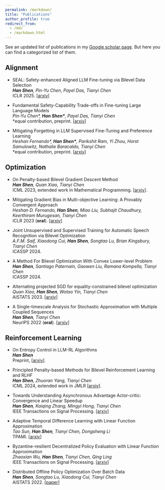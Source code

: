 ```yaml
---
permalink: /markdown/
title: "Publications"
author_profile: true
redirect_from: 
  - /md/
  - /markdown.html
---
```


See an updated list of publications in my [Google scholar page](https://scholar.google.com/citations?user=UeWSr6oAAAAJ&hl=en). But here you can find a categorized list of them.


## Alignment

* SEAL: Safety-enhanced Aligned LLM Fine-tuning via Bilevel Data Selection\
  *<b>Han Shen</b>, Pin-Yu Chen, Payel Das, Tianyi Chen*\
  ICLR 2025. [[arxiv](https://arxiv.org/abs/2410.07471)]
  
* Fundamental Safety-Capability Trade-offs in Fine-tuning Large Language Models\
*Pin-Yu Chen\*, <b>Han Shen\*</b>, Payel Das, Tianyi Chen*\
\*equal contribution, preprint. [[arxiv](https://arxiv.org/abs/2503.20807)]

* Mitigating Forgetting in LLM Supervised Fine-Tuning and Preference Learning\
  *Heshan Fernando\*, <b>Han Shen\*</b>, Parikshit Ram, Yi Zhou, Horst Samulowitz, Nathalie Baracaldo, Tianyi Chen*\
  \*equal contribution, preprint. [[arxiv](https://arxiv.org/abs/2410.15483)]


## Optimization

* On Penalty-based Bilevel Gradient Descent Method\
*<b>Han Shen</b>, Quan Xiao, Tianyi Chen*\
ICML 2023, extended work in Mathematical Programming. [[arxiv](https://arxiv.org/abs/2302.05185)].

* Mitigating Gradient Bias in Multi-objective Learning: A Provably Convergent Approach\
*Heshan D. Fernando, <b>Han Shen</b>, Miao Liu, Subhajit Chaudhury, Keerthiram Murugesan, Tianyi Chen*\
ICLR 2023 (**oral**). [[arxiv](https://arxiv.org/abs/2210.12624)]

* Joint Unsupervised and Supervised Training for Automatic Speech Recognition via Bilevel Optimization\
*A.F.M. Saif, Xiaodong Cui, <b>Han Shen</b>, Songtao Lu, Brian Kingsbury, Tianyi Chen*\
ICASSP 2024.

* A Method For Bilevel Optimization With Convex Lower-level Problem\
*<b>Han Shen</b>, Santiago Paternain, Gaowen Liu, Ramana Kompella, Tianyi Chen*\
ICASSP 2024.

* Alternating projected SGD for equality-constrained bilevel optimization\
*Quan Xiao, <b>Han Shen</b>, Wotao Yin, Tianyi Chen*\
AISTATS 2023. [[arxiv](https://arxiv.org/abs/2211.07096)]

* A Single-timescale Analysis for Stochastic Approximation with Multiple Coupled Sequences\
*<b>Han Shen</b>, Tianyi Chen*\
NeurIPS 2022 (**oral**). [[arxiv](https://arxiv.org/abs/2206.10414)]


## Reinforcement Learning

* On Entropy Control in LLM-RL Algorithms \
*<b>Han Shen</b>*\
Preprint, [[arxiv](https://arxiv.org/abs/2509.03493)].

* Principled Penalty-based Methods for Bilevel Reinforcement Learning and RLHF \
*<b>Han Shen</b>, Zhuoran Yang, Tianyi Chen*\
ICML 2024, extended work in JMLR [[arxiv](https://arxiv.org/abs/2402.06886)].

* Towards Understanding Asynchronous Advantage Actor-critic: Convergence and Linear Speedup\
*<b>Han Shen</b>, Kaiqing Zhang, Mingyi Hong, Tianyi Chen*\
IEEE Transactions on Signal Processing. [[arxiv](https://arxiv.org/abs/2012.15511)]

* Adaptive Temporal Difference Learning with Linear Function Approximation\
*Tao Sun, <b>Han Shen</b>, Tianyi Chen, Dongsheng Li*\
TPAMI. [[arxiv](https://arxiv.org/abs/2002.08537)]

* Byzantine-resilient Decentralized Policy Evaluation with Linear Function Approximation\
*Zhaoxian Wu, <b>Han Shen</b>, Tianyi Chen, Qing Ling*\
IEEE Transactions on Signal Processing. [[arxiv](https://arxiv.org/abs/2009.11146)]

* Distributed Offline Policy Optimization Over Batch Data\
*<b>Han Shen</b>, Songtao Lu, Xiaodong Cui, Tianyi Chen*\
AISTATS 2022. [[paper](https://proceedings.mlr.press/v206/shen23b.html)]






  
